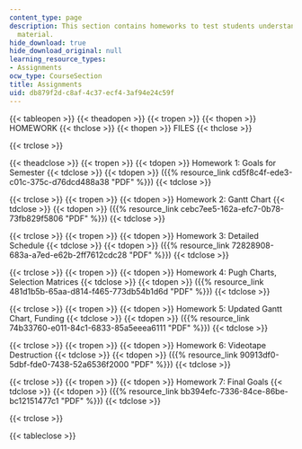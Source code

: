 ```yaml
---
content_type: page
description: This section contains homeworks to test students understanding of course
  material.
hide_download: true
hide_download_original: null
learning_resource_types:
- Assignments
ocw_type: CourseSection
title: Assignments
uid: db879f2d-c8af-4c37-ecf4-3af94e24c59f
---
```


{{< tableopen >}}
{{< theadopen >}}
{{< tropen >}}
{{< thopen >}}
HOMEWORK
{{< thclose >}}
{{< thopen >}}
FILES
{{< thclose >}}

{{< trclose >}}

{{< theadclose >}}
{{< tropen >}}
{{< tdopen >}}
Homework 1: Goals for Semester
{{< tdclose >}}
{{< tdopen >}}
({{% resource_link cd5f8c4f-ede3-c01c-375c-d76dcd488a38 "PDF" %}})
{{< tdclose >}}

{{< trclose >}}
{{< tropen >}}
{{< tdopen >}}
Homework 2: Gantt Chart
{{< tdclose >}}
{{< tdopen >}}
({{% resource_link cebc7ee5-162a-efc7-0b78-73fb829f5806 "PDF" %}})
{{< tdclose >}}

{{< trclose >}}
{{< tropen >}}
{{< tdopen >}}
Homework 3: Detailed Schedule
{{< tdclose >}}
{{< tdopen >}}
({{% resource_link 72828908-683a-a7ed-e62b-2ff7612cdc28 "PDF" %}})
{{< tdclose >}}

{{< trclose >}}
{{< tropen >}}
{{< tdopen >}}
Homework 4: Pugh Charts, Selection Matrices
{{< tdclose >}}
{{< tdopen >}}
({{% resource_link 481d1b5b-65aa-d814-f465-773db54b1d6d "PDF" %}})
{{< tdclose >}}

{{< trclose >}}
{{< tropen >}}
{{< tdopen >}}
Homework 5: Updated Gantt Chart, Funding
{{< tdclose >}}
{{< tdopen >}}
({{% resource_link 74b33760-e011-84c1-6833-85a5eeea6111 "PDF" %}})
{{< tdclose >}}

{{< trclose >}}
{{< tropen >}}
{{< tdopen >}}
Homework 6: Videotape Destruction
{{< tdclose >}}
{{< tdopen >}}
({{% resource_link 90913df0-5dbf-fde0-7438-52a6536f2000 "PDF" %}})
{{< tdclose >}}

{{< trclose >}}
{{< tropen >}}
{{< tdopen >}}
Homework 7: Final Goals
{{< tdclose >}}
{{< tdopen >}}
({{% resource_link bb394efc-7336-84ce-86be-bc12151477c1 "PDF" %}})
{{< tdclose >}}

{{< trclose >}}

{{< tableclose >}}